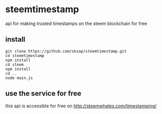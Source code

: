 # steemtimestamp
api for making trusted timestamps on the steem blockchain for free

## install
```
git clone https://github.com/skzap/steemtimestamp.git
cd steemtimestamp
npm install
cd steem
npm install
cd ..
node main.js
```

## use the service for free
this api is accessible for free on http://steemwhales.com/timestamping/
